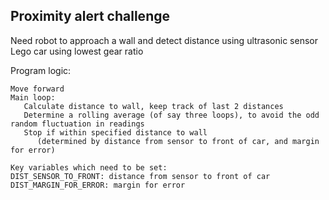 Proximity alert challenge
-------------------------

Need robot to approach a wall and detect distance using ultrasonic sensor
Lego car using lowest gear ratio


Program logic:
```
Move forward
Main loop:
   Calculate distance to wall, keep track of last 2 distances
   Determine a rolling average (of say three loops), to avoid the odd random fluctuation in readings
   Stop if within specified distance to wall
      (determined by distance from sensor to front of car, and margin for error)
   
Key variables which need to be set:
DIST_SENSOR_TO_FRONT: distance from sensor to front of car
DIST_MARGIN_FOR_ERROR: margin for error
```   
